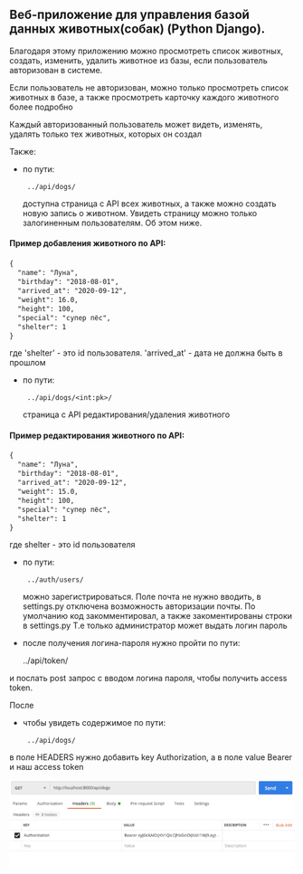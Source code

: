  ## Веб-приложение для управления базой данных животных(собак) (Python Django).
 
 Благодаря этому приложению можно просмотреть список животных, создать, изменить, удалить животное из базы, если 
 пользователь авторизован в системе. 
 
 Если пользователь не авторизован, можно только просмотреть список животных в базе, а также просмотреть карточку 
 каждого животного более подробно 
 
 Каждый авторизованный пользователь может видеть, изменять, удалять только тех животных, 
 которых он создал
 
 Также:
 
 * по пути: 
 
        ../api/dogs/
 
    доступна страница с API всех животных, а также можно создать новую запись о животном. Увидеть страницу можно 
    только залогиненным пользователям. Об этом ниже.

#### Пример добавления животного по API:

    {
      "name": "Луна",
      "birthday": "2018-08-01",
      "arrived_at": "2020-09-12",
      "weight": 16.0,
      "height": 100,
      "special": "супер пёс",
      "shelter": 1
    }
где 'shelter' - это id пользователя. 'arrived_at' - дата не должна быть в прошлом 
 
 
 * по пути:
  
        ../api/dogs/<int:pk>/

    страница с API редактирования/удаления животного
    

#### Пример редактирования животного по API:

    {
      "name": "Луна",
      "birthday": "2018-08-01",
      "arrived_at": "2020-09-12",
      "weight": 15.0,
      "height": 100,
      "special": "супер пёс",
      "shelter": 1
    }
где shelter - это id пользователя

 * по пути:
  
        ../auth/users/

    можно зарегистрироваться. Поле почта не нужно вводить, в settings.py отключена возможность авторизации почты. 
    По умолчанию код закомментировал, а также закоментированы строки в settings.py
    Т.е только администратор может выдать логин пароль
  
 * после получения логина-пароля нужно пройти по пути:

    ../api/token/
    
 и послать post запрос с вводом логина пароля, чтобы получить access token. 
 
 После 
    
 * чтобы увидеть содержимое по пути: 
 
        ../api/dogs/
        
 в поле HEADERS нужно добавить key Authorization, а в поле value Bearer и наш access token  
    
 ![alt text](resources/postman_example.png "Пример POST-запроса")​
    
       
    